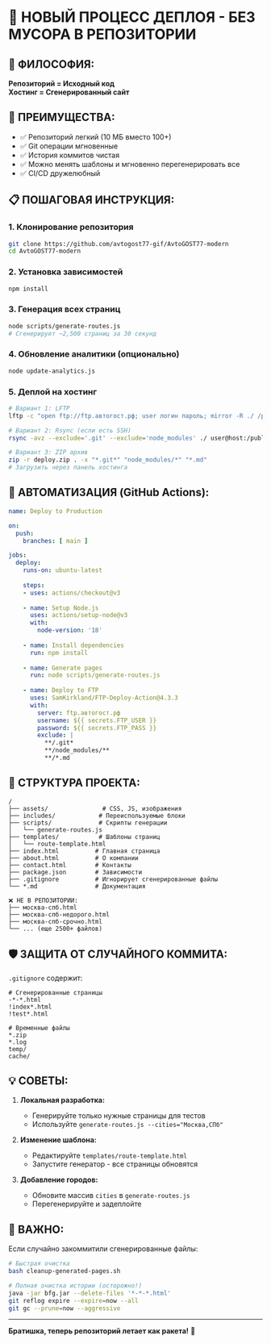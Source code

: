 # 🚀 НОВЫЙ ПРОЦЕСС ДЕПЛОЯ - БЕЗ МУСОРА В РЕПОЗИТОРИИ

## 📌 ФИЛОСОФИЯ:
**Репозиторий = Исходный код**  
**Хостинг = Сгенерированный сайт**

## 🎯 ПРЕИМУЩЕСТВА:
- ✅ Репозиторий легкий (10 МБ вместо 100+)
- ✅ Git операции мгновенные
- ✅ История коммитов чистая
- ✅ Можно менять шаблоны и мгновенно перегенерировать все
- ✅ CI/CD дружелюбный

## 📋 ПОШАГОВАЯ ИНСТРУКЦИЯ:

### 1. Клонирование репозитория
```bash
git clone https://github.com/avtogost77-gif/AvtoGOST77-modern
cd AvtoGOST77-modern
```

### 2. Установка зависимостей
```bash
npm install
```

### 3. Генерация всех страниц
```bash
node scripts/generate-routes.js
# Сгенерирует ~2,500 страниц за 30 секунд
```

### 4. Обновление аналитики (опционально)
```bash
node update-analytics.js
```

### 5. Деплой на хостинг
```bash
# Вариант 1: LFTP
lftp -c "open ftp://ftp.автогост.рф; user логин пароль; mirror -R ./ /public_html"

# Вариант 2: Rsync (если есть SSH)
rsync -avz --exclude='.git' --exclude='node_modules' ./ user@host:/public_html/

# Вариант 3: ZIP архив
zip -r deploy.zip . -x "*.git*" "node_modules/*" "*.md"
# Загрузить через панель хостинга
```

## 🔧 АВТОМАТИЗАЦИЯ (GitHub Actions):

```yaml
name: Deploy to Production

on:
  push:
    branches: [ main ]

jobs:
  deploy:
    runs-on: ubuntu-latest
    
    steps:
    - uses: actions/checkout@v3
    
    - name: Setup Node.js
      uses: actions/setup-node@v3
      with:
        node-version: '18'
    
    - name: Install dependencies
      run: npm install
    
    - name: Generate pages
      run: node scripts/generate-routes.js
    
    - name: Deploy to FTP
      uses: SamKirkland/FTP-Deploy-Action@4.3.3
      with:
        server: ftp.автогост.рф
        username: ${{ secrets.FTP_USER }}
        password: ${{ secrets.FTP_PASS }}
        exclude: |
          **/.git*
          **/node_modules/**
          **/*.md
```

## 📁 СТРУКТУРА ПРОЕКТА:

```
/
├── assets/               # CSS, JS, изображения
├── includes/            # Переиспользуемые блоки
├── scripts/             # Скрипты генерации
│   └── generate-routes.js
├── templates/           # Шаблоны страниц
│   └── route-template.html
├── index.html          # Главная страница
├── about.html          # О компании
├── contact.html        # Контакты
├── package.json        # Зависимости
├── .gitignore          # Игнорирует сгенерированные файлы
└── *.md                # Документация

❌ НЕ В РЕПОЗИТОРИИ:
├── москва-спб.html
├── москва-спб-недорого.html
├── москва-спб-срочно.html
└── ... (еще 2500+ файлов)
```

## 🛡️ ЗАЩИТА ОТ СЛУЧАЙНОГО КОММИТА:

`.gitignore` содержит:
```
# Сгенерированные страницы
-*-*.html
!index*.html
!test*.html

# Временные файлы
*.zip
*.log
temp/
cache/
```

## 💡 СОВЕТЫ:

1. **Локальная разработка:**
   - Генерируйте только нужные страницы для тестов
   - Используйте `generate-routes.js --cities="Москва,СПб"`

2. **Изменение шаблона:**
   - Редактируйте `templates/route-template.html`
   - Запустите генератор - все страницы обновятся

3. **Добавление городов:**
   - Обновите массив `cities` в `generate-routes.js`
   - Перегенерируйте и задеплойте

## 🚨 ВАЖНО:

Если случайно закоммитили сгенерированные файлы:
```bash
# Быстрая очистка
bash cleanup-generated-pages.sh

# Полная очистка истории (осторожно!)
java -jar bfg.jar --delete-files '*-*-*.html'
git reflog expire --expire=now --all
git gc --prune=now --aggressive
```

---

**Братишка, теперь репозиторий летает как ракета!** 🚀
